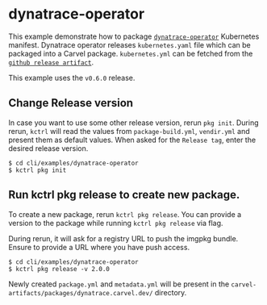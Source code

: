 # dynatrace-operator

This example demonstrate how to package [`dynatrace-operator`](https://github.com/Dynatrace/dynatrace-operator) Kubernetes manifest. Dynatrace operator releases `kubernetes.yaml` file which can be packaged into a Carvel package. `kubernetes.yml` can be fetched from the [`github release artifact`](https://github.com/Dynatrace/dynatrace-operator/releases). 

This example uses the `v0.6.0` release.

## Change Release version

In case you want to use some other release version, rerun `pkg init`. During rerun, `kctrl` will read the values from `package-build.yml`, `vendir.yml` and present them as default values. When asked for the `Release tag`, enter the desired release version.
```shell
$ cd cli/examples/dynatrace-operator
$ kctrl pkg init
```

## Run kctrl pkg release to create new package.

To create a new package, rerun `kctrl pkg release`. You can provide a version to the package while running `kctrl pkg release` via flag.

During rerun, it will ask for a registry URL to push the imgpkg bundle. Ensure to provide a URL where you have push access.
```shell
$ cd cli/examples/dynatrace-operator
$ kctrl pkg release -v 2.0.0
```

Newly created `package.yml` and `metadata.yml` will be present in the `carvel-artifacts/packages/dynatrace.carvel.dev/` directory.